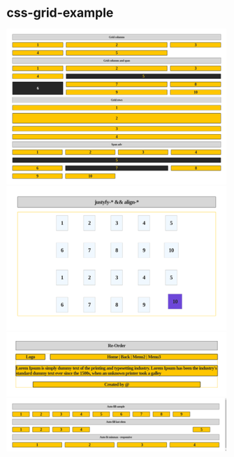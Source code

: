 # css-grid-example
![sample](https://github.com/dmarczydlo/css-grid-example/blob/master/screens/--sample.png)
![alignment](https://github.com/dmarczydlo/css-grid-example/blob/master/screens/--alignment.png)
![order](https://github.com/dmarczydlo/css-grid-example/blob/master/screens/--order.png)
![autofill](https://github.com/dmarczydlo/css-grid-example/blob/master/screens/--autofill.png)


